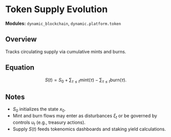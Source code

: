 # Token Supply Evolution

**Modules:** `dynamic_blockchain`, `dynamic.platform.token`

## Overview

Tracks circulating supply via cumulative mints and burns.

## Equation

$$S(t) = S_0 + \sum_{\tau \le t} \text{mint}(\tau) - \sum_{\tau \le t} \text{burn}(\tau).$$

## Notes

- $S_0$ initializes the state $x_0$.
- Mint and burn flows may enter as disturbances $\xi_t$ or be governed by
  controls $u_t$ (e.g., treasury actions).
- Supply $S(t)$ feeds tokenomics dashboards and staking yield calculations.
